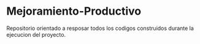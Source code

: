 # Mejoramiento-Productivo
Repositorio orientado a resposar todos los codigos construidos durante la ejecucion del proyecto.
